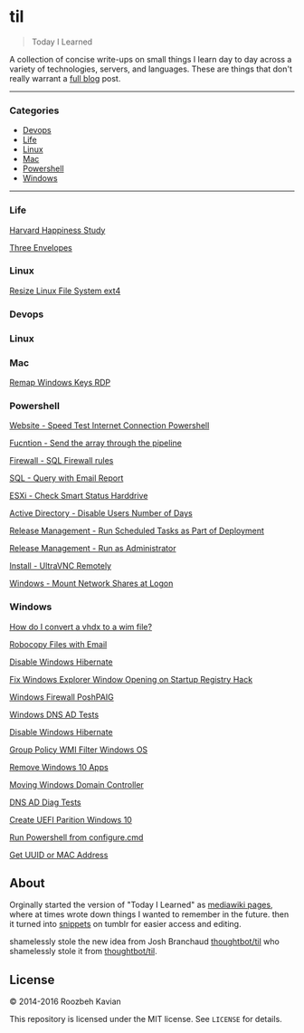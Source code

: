 # til

> Today I Learned

A collection of concise write-ups on small things I learn day to day across a
variety of technologies, servers, and languages. These are things that don't really
warrant a [full blog](https://roozbeh.io) post. 

---

### Categories

* [Devops](#devops)
* [Life](#life)
* [Linux](#linux)
* [Mac](#mac)
* [Powershell](#powershell)
* [Windows](#windows)

---
### Life
[Harvard Happiness Study](life/harvard-happiness-study.md)

[Three Envelopes](life/Prepare_3_Envelopes.md)
### Linux
[Resize Linux File System ext4](linux/resize_linux_filesystem.md)



### Devops
### Linux
### Mac
[Remap Windows Keys RDP](mac/autohotkey.md)

### Powershell
[Website - Speed Test Internet Connection Powershell](powershell/speedtest.md)

[Fucntion - Send the array through the pipeline](powershell/foreach.md)

[Firewall - SQL Firewall rules](powershell/SQL_Firewall_Rules.md)

[SQL - Query with Email Report](powershell/SQLQueryEmailReport.md)

[ESXi - Check Smart Status Harddrive](powershell/esxi-HDsmartstatus-email.md)

[Active Directory - Disable Users Number of Days](powershell/AD_DisableUsers.md)

[Release Management - Run Scheduled Tasks as Part of Deployment](powershell/releasemanagement/ScheduledTasks)

[Release Management - Run as Administrator](powershell/releasemanagement/RUNas)

[Install - UltraVNC Remotely](powershell/Install_UltraVNC_Remotley.md)

[Windows - Mount Network Shares at Logon](powershell/MountNetworkDrives.md)


### Windows
[How do I convert a vhdx to a wim file?](windows/create_wim_image.md)

[Robocopy Files with Email](windows/robocopy_email_enabled.md)

[Disable Windows Hibernate](windows/hibernate-enable-disable.md)

[Fix Windows Explorer Window Opening on Startup Registry Hack](windows/fix_explorer_windows_startup.md)

[Windows Firewall PoshPAIG](windows/PoshPAIG_Allow_Firewall.md)

[Windows DNS AD Tests](windows/DNS_Server_Diag.md)

[Disable Windows Hibernate](windows/hibernate-enable-disable.md)

[Group Policy WMI Filter Windows OS](windows/wmi_filter_gp.md)

[Remove Windows 10 Apps](windows/win10_remove_apps.md)

[Moving Windows Domain Controller](windows/movingDC.md)

[DNS AD Diag Tests](windows/DNS_Server_Diag.md)

[Create UEFI Parition Windows 10](windows/winpe/create_uefi_partitions_windows_10_.md)

[Run Powershell from configure.cmd](windows/configure.cmd)

[Get UUID or MAC Address](windows/get_UUID_Macaddress.md)
## About

Orginally started the version of "Today I Learned" as [mediawiki pages](http://wiki.gqdev.com), where at times wrote down things I wanted to remember in the future. 
then it turned  into [snippets](http://snippets.roozbehk.com/) on tumblr for easier access and editing.

shamelessly stole the new idea from Josh Branchaud [thoughtbot/til](https://github.com/jbranchaud/til) who shamelessly stole it from [thoughtbot/til](https://github.com/thoughtbot/til).

## License

&copy; 2014-2016 Roozbeh Kavian

This repository is licensed under the MIT license. See `LICENSE` for
details.
